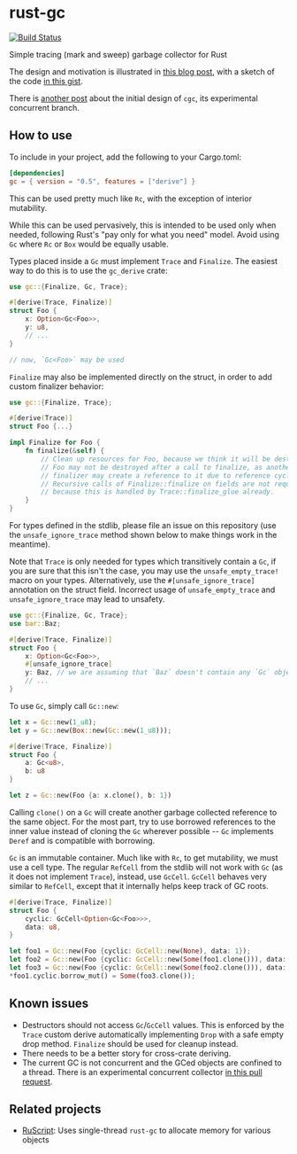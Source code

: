 # rust-gc
[![Build Status](https://travis-ci.org/Manishearth/rust-gc.svg?branch=master)](https://travis-ci.org/Manishearth/rust-gc)

Simple tracing (mark and sweep) garbage collector for Rust

The design and motivation is illustrated in [this blog post](http://manishearth.github.io/blog/2015/09/01/designing-a-gc-in-rust/), with a sketch of the code [in this gist](https://gist.github.com/mystor/fa1141bfb30643289597).

There is [another post](https://web.archive.org/web/20161124193746/http://blog.zhenzhang.me/2016/02/18/cgc.html) about the initial design of `cgc`, its experimental concurrent branch.

## How to use
To include in your project, add the following to your Cargo.toml:

```toml
[dependencies]
gc = { version = "0.5", features = ["derive"] }
```

This can be used pretty much like `Rc`, with the exception of interior mutability.

While this can be used pervasively, this is intended to be used only when needed, following Rust's "pay only for what you need" model. Avoid using `Gc` where `Rc` or `Box` would be equally usable.

Types placed inside a `Gc` must implement `Trace` and `Finalize`. The easiest way to do this is to use the `gc_derive` crate:

```rust
use gc::{Finalize, Gc, Trace};

#[derive(Trace, Finalize)]
struct Foo {
    x: Option<Gc<Foo>>,
    y: u8,
    // ...
}

// now, `Gc<Foo>` may be used
```

`Finalize` may also be implemented directly on the struct, in order to add custom finalizer behavior:

```rust
use gc::{Finalize, Trace};

#[derive(Trace)]
struct Foo {...}

impl Finalize for Foo {
    fn finalize(&self) {
        // Clean up resources for Foo, because we think it will be destroyed.
        // Foo may not be destroyed after a call to finalize, as another
        // finalizer may create a reference to it due to reference cycles.
        // Recursive calls of Finalize::finalize on fields are not required here
        // because this is handled by Trace::finalize_glue already.
    }
}
```

For types defined in the stdlib, please file an issue on this repository (use the `unsafe_ignore_trace` method shown below to make things work in the meantime).

Note that `Trace` is only needed for types which transitively contain a `Gc`, if you are sure that this isn't the case, you may use the `unsafe_empty_trace!` macro on your types. Alternatively, use the `#[unsafe_ignore_trace]` annotation on the struct field. Incorrect usage of `unsafe_empty_trace` and `unsafe_ignore_trace` may lead to unsafety.

```rust
use gc::{Finalize, Gc, Trace};
use bar::Baz;

#[derive(Trace, Finalize)]
struct Foo {
    x: Option<Gc<Foo>>,
    #[unsafe_ignore_trace]
    y: Baz, // we are assuming that `Baz` doesn't contain any `Gc` objects
    // ...
}
```

To use `Gc`, simply call `Gc::new`:

```rust
let x = Gc::new(1_u8);
let y = Gc::new(Box::new(Gc::new(1_u8)));

#[derive(Trace, Finalize)]
struct Foo {
    a: Gc<u8>,
    b: u8
}

let z = Gc::new(Foo {a: x.clone(), b: 1})
```

Calling `clone()` on a `Gc` will create another garbage collected reference to the same object. For the most part, try to use borrowed references to the inner value instead of cloning the `Gc` wherever possible -- `Gc` implements `Deref` and is compatible with borrowing.

`Gc` is an immutable container. Much like with `Rc`, to get mutability, we must use a cell type. The regular `RefCell` from the stdlib will not work with `Gc` (as it does not implement `Trace`), instead, use `GcCell`. `GcCell` behaves very similar to `RefCell`, except that it internally helps keep track of GC roots.

```rust
#[derive(Trace, Finalize)]
struct Foo {
    cyclic: GcCell<Option<Gc<Foo>>>,
    data: u8,
}

let foo1 = Gc::new(Foo {cyclic: GcCell::new(None), data: 1});
let foo2 = Gc::new(Foo {cyclic: GcCell::new(Some(foo1.clone())), data: 2});
let foo3 = Gc::new(Foo {cyclic: GcCell::new(Some(foo2.clone())), data: 3});
*foo1.cyclic.borrow_mut() = Some(foo3.clone());
```


## Known issues

- Destructors should not access `Gc`/`GcCell` values. This is enforced by the `Trace` custom derive automatically implementing `Drop` with a safe empty drop method. `Finalize` should be used for cleanup instead.
- There needs to be a better story for cross-crate deriving.
- The current GC is not concurrent and the GCed objects are confined to a thread. There is an experimental concurrent collector [in this pull request](https://github.com/Manishearth/rust-gc/pull/6).


## Related projects
* [RuScript](https://github.com/izgzhen/RuScript): Uses single-thread `rust-gc` to allocate memory for various objects
